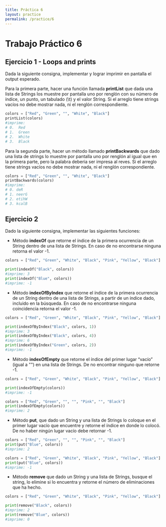 ```yaml
---
title: Práctica 6
layout: practice
permalink: /practice/6
---
```


# Trabajo Práctico 6

## Ejercicio 1 - Loops and prints

Dada la siguiente consigna, implementar y lograr imprimir en pantalla el output esperado.

Para la primera parte, hacer una función llamada **printList** que dada una lista de Strings los muestre por pantalla uno por renglón con su número de índice, un punto, un tabulado (\t) y el valor String. Si el arreglo tiene strings vacíos no debe mostrar nada, ni el renglón correspondiente.

```python
colors = ["Red", "Green", "", "White", "Black"]
printList(colors)
#imprime:
# 0.  Red
# 1.  Green
# 2.  White
# 3.  Black
```

Para la segunda parte, hacer un método llamado **printBackwards** que dado una lista de strings lo muestre por pantalla uno por renglón al igual que en la primera parte, pero la palabra deberia ser impresa al reves. Si el arreglo tiene strings vacíos no debe mostrar nada, ni el renglón correspondiente.

```python
colors = ["Red", "Green", "", "White", "Black"]
printBackwards(colors)
#imprime:
# 0. deR
# 1. neerG
# 2. etihW
# 3. kcalB
```


## Ejercicio 2

Dado la siguiente consigna, implementar las siguientes funciones:
* Método **indexOf** que retorne el índice de la primera ocurrencia de un String dentro de una lista de Strings. En caso 
  de no encontrarse ninguna retorna el valor -1.

```python
colors = ["Red", "Green", "White", "Black", "Pink", "Yellow", "Black"]

print(indexOf("Black", colors))
#imprime: 3
print(indexOf("Blue", colors))
#imprime: -1
```
  
* Método **indexOfByIndex** que retorne el índice de la primera ocurrencia de un String dentro de una lista de Strings, a partir 
  de un índice dado, incluido en la búsqueda. En caso de no encontrarse ninguna coincidencia retorna el valor -1.

```python
colors = ["Red", "Green", "White", "Black", "Pink", "Yellow", "Black"]

print(indexOfByIndex("Black", colors, 1))
#imprime: 3
print(indexOfByIndex("Black", colors, 4))
#imprime: 6
print(indexOfByIndex("Green", colors, 2))
#imprime: -1
```
  
* Método **indexOfEmpty** que retorne el índice del primer lugar “vacío” (igual a "") en una lista de Strings. De no encontrar ninguno que retorne -1.

```python
colors = ["Red", "Green", "White", "Black", "Pink", "Yellow", "Black"]

print(indexOfEmpty(colors))
#imprime: -1

colors = ["Red", "Green", "", "", "Pink", "", "Black"]
print(indexOfEmpty(colors))
#imprime: 2
```

* Método **put**, que dado un String y una lista de Strings lo coloque en el primer lugar vacío que encuentre y retorne 
  el índice en donde lo colocó. De no haber ningún lugar vacío debe retornar -1.

```python
colors = ["Red", "Green", "", "", "Pink", "", "Black"]
print(put("Blue", colors))
#imprime: 2

colors = ["Red", "Green", "White", "Black", "Pink", "Yellow", "Black"]
print(put("Blue", colors))
#imprime: -1
```

* Método **remove** que dado un String y una lista de Strings, busque el string, lo elimine si lo encuentra y 
  retorne el número de eliminaciones que ha hecho.


```python
colors = ["Red", "Green", "White", "Black", "Pink", "Yellow", "Black"]

print(remove("Black", colors))
#imprime: 2
print(remove("Blue", colors))
#imprime: 0
```
